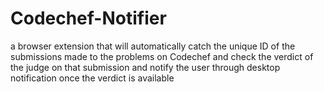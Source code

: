 # Codechef-Notifier
a browser extension that will automatically catch the unique ID of the submissions made to the problems on Codechef and check the verdict of the judge on that submission and notify the user through desktop notification once the verdict is available
